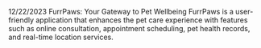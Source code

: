 12/22/2023
FurrPaws: Your Gateway to Pet Wellbeing
FurrPaws is a user-friendly application that enhances the pet care experience with features such as online consultation, appointment scheduling, pet health records, and real-time location services.
